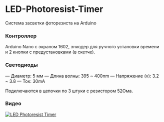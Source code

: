 # LED-Photoresist-Timer
Система засветки фоторезиста на Arduino

### Контроллер
Arduino Nano с экраном 1602, энкодер для ручного установки времени и 2 кнопки с предустановками (в скетче).

### Светодиоды
— Диаметр: 5 мм
— Длина волны: 395 ~ 400nm
— Напряжение (v): 3.2 ~ 3.8
— Ток: 30mA

Подключаются в цепочки по 3 штуки с резистором 52Ома.

### Видео
[![LED Photoresist Timer](http://img.youtube.com/vi/yPS-ldzMQRI/0.jpg)](http://www.youtube.com/watch?v=yPS-ldzMQRI)
